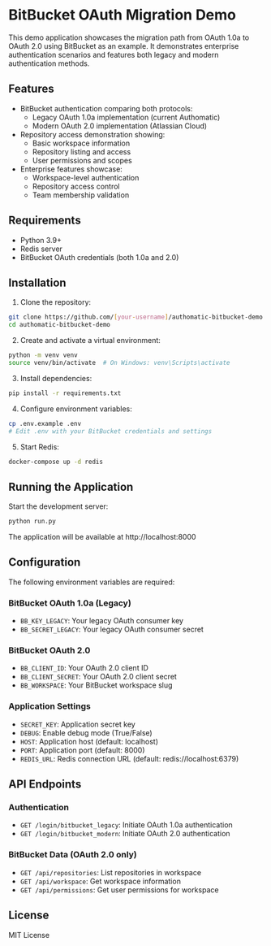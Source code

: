 # BitBucket OAuth Migration Demo

This demo application showcases the migration path from OAuth 1.0a to OAuth 2.0 using BitBucket as an example. It demonstrates enterprise authentication scenarios and features both legacy and modern authentication methods.

## Features

- BitBucket authentication comparing both protocols:
  - Legacy OAuth 1.0a implementation (current Authomatic)
  - Modern OAuth 2.0 implementation (Atlassian Cloud)
- Repository access demonstration showing:
  - Basic workspace information
  - Repository listing and access
  - User permissions and scopes
- Enterprise features showcase:
  - Workspace-level authentication
  - Repository access control
  - Team membership validation

## Requirements

- Python 3.9+
- Redis server
- BitBucket OAuth credentials (both 1.0a and 2.0)

## Installation

1. Clone the repository:
```bash
git clone https://github.com/[your-username]/authomatic-bitbucket-demo
cd authomatic-bitbucket-demo
```

2. Create and activate a virtual environment:
```bash
python -m venv venv
source venv/bin/activate  # On Windows: venv\Scripts\activate
```

3. Install dependencies:
```bash
pip install -r requirements.txt
```

4. Configure environment variables:
```bash
cp .env.example .env
# Edit .env with your BitBucket credentials and settings
```

5. Start Redis:
```bash
docker-compose up -d redis
```

## Running the Application

Start the development server:
```bash
python run.py
```

The application will be available at http://localhost:8000

## Configuration

The following environment variables are required:

### BitBucket OAuth 1.0a (Legacy)
- `BB_KEY_LEGACY`: Your legacy OAuth consumer key
- `BB_SECRET_LEGACY`: Your legacy OAuth consumer secret

### BitBucket OAuth 2.0
- `BB_CLIENT_ID`: Your OAuth 2.0 client ID
- `BB_CLIENT_SECRET`: Your OAuth 2.0 client secret
- `BB_WORKSPACE`: Your BitBucket workspace slug

### Application Settings
- `SECRET_KEY`: Application secret key
- `DEBUG`: Enable debug mode (True/False)
- `HOST`: Application host (default: localhost)
- `PORT`: Application port (default: 8000)
- `REDIS_URL`: Redis connection URL (default: redis://localhost:6379)

## API Endpoints

### Authentication
- `GET /login/bitbucket_legacy`: Initiate OAuth 1.0a authentication
- `GET /login/bitbucket_modern`: Initiate OAuth 2.0 authentication

### BitBucket Data (OAuth 2.0 only)
- `GET /api/repositories`: List repositories in workspace
- `GET /api/workspace`: Get workspace information
- `GET /api/permissions`: Get user permissions for workspace

## License

MIT License
